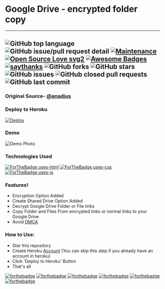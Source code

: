 # Google Drive - encrypted folder copy
---
![GitHub top language](https://img.shields.io/github/languages/top/MasterBrian99/GDrive-efc) ![GitHub issue/pull request detail](https://img.shields.io/github/issues/detail/author/MasterBrian99/GDrive-efc/1)   [![Maintenance](https://img.shields.io/badge/Maintained%3F-yes-green.svg)](https://github.com/MasterBrian99/GDrive-efc) [![Open Source Love svg2](https://badges.frapsoft.com/os/v2/open-source.svg?v=103)](https://github.com/MasterBrian99/GDrive-efc) [![Awesome Badges](https://img.shields.io/badge/badges-awesome-green.svg)](https://github.com/Naereen/badges) [![saythanks](https://img.shields.io/badge/say-thanks-ff69b4.svg)](https://github.com/anadius/gd-efc) 
![GitHub forks](https://img.shields.io/github/forks/MasterBrian99/GDrive-efc?style=social) ![GitHub stars](https://img.shields.io/github/stars/MasterBrian99/GDrive-efc?style=social)  ![GitHub issues](https://img.shields.io/github/issues/MasterBrian99/GDrive-efc) ![GitHub closed pull requests](https://img.shields.io/github/issues-pr-closed/MasterBrian99/GDrive-efc) ![GitHub last commit](https://img.shields.io/github/last-commit/MasterBrian99/GDrive-efc)
---

### Original Source- [@anadius](https://github.com/anadius)
### Deploy to Heroku
[![Deploy](https://www.herokucdn.com/deploy/button.svg)](https://heroku.com/deploy)
### Demo
![Demo Photo](https://i.imgur.com/8DZVhjm.png)
### Technologies Used
[![ForTheBadge uses-html](http://ForTheBadge.com/images/badges/uses-html.svg)](https://github.com/MasterBrian99/GDrive-efc) [![ForTheBadge uses-css](http://ForTheBadge.com/images/badges/uses-css.svg)](https://github.com/MasterBrian99/GDrive-efc) [![ForTheBadge uses-js](http://ForTheBadge.com/images/badges/uses-js.svg)](https://github.com/MasterBrian99/GDrive-efc) 

### Features!
  
  - Encryption Option Added
  - Create Shared Drive Option Added
  - Decrypt Google Drive Folder or File links
  - Copy Folder and Files From encrypted links or normal links to your Google Drive
  - Avoid [DMCA](https://www.dmca.com/)


### How to Use:
  - Star this repository
  - Create Heroku [Account](https://signup.heroku.com/) (You can skip this step if you already have an account in heroku)
  - Click 'Deploy to Heroku' Button
  - That's all


[![forthebadge](https://forthebadge.com/images/badges/built-by-developers.svg)](https://github.com/MasterBrian99/GDrive-efc) [![forthebadge](https://forthebadge.com/images/badges/built-with-grammas-recipe.svg)](https://github.com/MasterBrian99/GDrive-efc) [![forthebadge](https://forthebadge.com/images/badges/built-with-love.svg)](https://github.com/MasterBrian99/GDrive-efc) [![forthebadge](https://forthebadge.com/images/badges/built-with-science.svg)](https://forthebadge.com) [![forthebadge](https://forthebadge.com/images/badges/its-not-a-lie-if-you-believe-it.svg)](https://github.com/MasterBrian99/GDrive-efc) [![forthebadge](https://forthebadge.com/images/badges/winter-is-coming.svg)](https://forthebadge.com)

